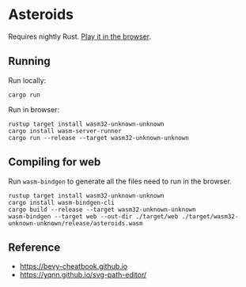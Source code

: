 # Asteroids

Requires nightly Rust. [Play it in the browser](https://deadalusai.github.com/asteroids).

## Running

Run locally:
```
cargo run
```

Run in browser:
```
rustup target install wasm32-unknown-unknown
cargo install wasm-server-runner
cargo run --release --target wasm32-unknown-unknown
```

## Compiling for web

Run `wasm-bindgen` to generate all the files need to run in the browser.

```
rustup target install wasm32-unknown-unknown
cargo install wasm-bindgen-cli
cargo build --release --target wasm32-unknown-unknown
wasm-bindgen --target web --out-dir ./target/web ./target/wasm32-unknown-unknown/release/asteroids.wasm
```

## Reference

- https://bevy-cheatbook.github.io
- https://yqnn.github.io/svg-path-editor/
